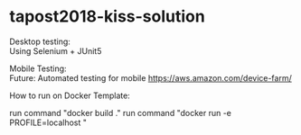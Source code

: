# tapost2018-kiss-solution

Desktop testing:<br>
Using Selenium + JUnit5

Mobile Testing:<br>
Future: Automated testing for mobile https://aws.amazon.com/device-farm/

How to run on Docker Template:

run command "docker build ."
run command "docker run -e PROFILE=localhost <container id>"
